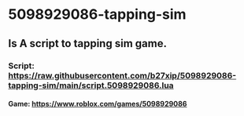 # 5098929086-tapping-sim
## Is A script to tapping sim game.
### Script: https://raw.githubusercontent.com/b27xip/5098929086-tapping-sim/main/script.5098929086.lua
#### Game: https://www.roblox.com/games/5098929086
